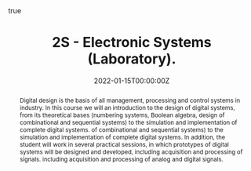 ---
title: "2S - Electronic Systems (Laboratory)."
event: Academic Theme Conference
event_url: 

location: Escuela Superior de Ciencias Experimentales y Tecnología - ESCET URJC
address:
  street: Calle Tulipán, 0
  city: Móstoles
  region: Madrid
  postcode: '28933'
  country: Spain

summary: Masters Degree in Industrial Engineering.
abstract: "Digital design is the basis of all management, processing and control systems in industry. In this course we will an introduction to the design of digital systems, from its theoretical bases (numbering systems, Boolean algebra, design of combinational and sequential systems) to the simulation and implementation of complete digital systems. of combinational and sequential systems) to the simulation and implementation of complete digital systems. In addition, the student will work in several practical sessions, in which prototypes of digital systems will be designed and developed, including acquisition and processing of signals. including acquisition and processing of analog and digital signals."

# Talk start and end times.
#   End time can optionally be hidden by prefixing the line with `#`.
date: "2022-01-15T00:00:00Z"
date_end: "2022-07-18T00:00:00Z"
all_day: true

# Schedule page publish date (NOT talk date).
publishDate: "2021-01-01T00:00:00Z"

authors: [Rubén Nieto]
tags: [Microcontroller and microprocessors]

# Is this a featured talk? (true/false)
featured: false

image:
  caption: 'Image credit: [**Unsplash**](https://unsplash.com/photos/bzdhc5b3Bxs)'
  focal_point: Right

links:
- icon: twitter
  icon_pack: fab
  name: Follow
  url: https://twitter.com/rubennc91
url_code: ""
url_pdf: ""
url_slides: ""
url_video: ""

# Markdown Slides (optional).
#   Associate this talk with Markdown slides.
#   Simply enter your slide deck's filename without extension.
#   E.g. `slides = "example-slides"` references `content/slides/example-slides.md`.
#   Otherwise, set `slides = ""`.
slides: example

# Projects (optional).
#   Associate this post with one or more of your projects.
#   Simply enter your project's folder or file name without extension.
#   E.g. `projects = ["internal-project"]` references `content/project/deep-learning/index.md`.
#   Otherwise, set `projects = []`.
#projects:
#- internal-project

# Enable math on this page?
math: true
---